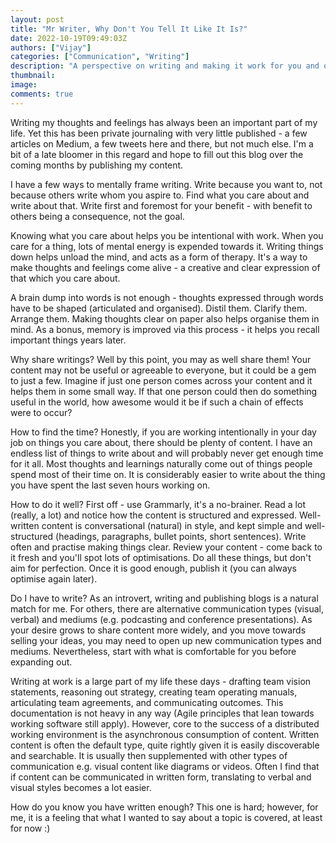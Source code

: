 ```yaml
---
layout: post
title: "Mr Writer, Why Don't You Tell It Like It Is?"
date: 2022-10-19T09:49:03Z
authors: ["Vijay"]
categories: ["Communication", "Writing"]
description: "A perspective on writing and making it work for you and others"
thumbnail:
image: 
comments: true
---
```


Writing my thoughts and feelings has always been an important part of my life. Yet this has been private journaling with very little published - a few articles on Medium, a few tweets here and there, but not much else. I'm a bit of a late bloomer in this regard and hope to fill out this blog over the coming months by publishing my content.

I have a few ways to mentally frame writing. Write because you want to, not because others write whom you aspire to. Find what you care about and write about that. Write first and foremost for your benefit - with benefit to others being a consequence, not the goal.

Knowing what you care about helps you be intentional with work. When you care for a thing, lots of mental energy is expended towards it. Writing things down helps unload the mind, and acts as a form of therapy. It's a way to make thoughts and feelings come alive - a creative and clear expression of that which you care about.

A brain dump into words is not enough - thoughts expressed through words have to be shaped (articulated and organised). Distil them. Clarify them. Arrange them. Making thoughts clear on paper also helps organise them in mind. As a bonus, memory is improved via this process - it helps you recall important things years later.

Why share writings? Well by this point, you may as well share them! Your content may not be useful or agreeable to everyone, but it could be a gem to just a few. Imagine if just one person comes across your content and it helps them in some small way. If that one person could then do something useful in the world, how awesome would it be if such a chain of effects were to occur?

How to find the time? Honestly, if you are working intentionally in your day job on things you care about, there should be plenty of content. I have an endless list of things to write about and will probably never get enough time for it all. Most thoughts and learnings naturally come out of things people spend most of their time on. It is considerably easier to write about the thing you have spent the last seven hours working on.

How to do it well? First off - use Grammarly, it's a no-brainer. Read a lot (really, a lot) and notice how the content is structured and expressed. Well-written content is conversational (natural) in style, and kept simple and well-structured (headings, paragraphs, bullet points, short sentences). Write often and practise making things clear. Review your content - come back to it fresh and you'll spot lots of optimisations. Do all these things, but don't aim for perfection. Once it is good enough, publish it (you can always optimise again later).

Do I have to write? As an introvert, writing and publishing blogs is a natural match for me. For others, there are alternative communication types (visual, verbal) and mediums (e.g. podcasting and conference presentations). As your desire grows to share content more widely, and you move towards selling your ideas, you may need to open up new communication types and mediums. Nevertheless, start with what is comfortable for you before expanding out.

Writing at work is a large part of my life these days - drafting team vision statements, reasoning out strategy, creating team operating manuals, articulating team agreements, and communicating outcomes. This documentation is not heavy in any way (Agile principles that lean towards working software still apply). However, core to the success of a distributed working environment is the asynchronous consumption of content. Written content is often the default type, quite rightly given it is easily discoverable and searchable. It is usually then supplemented with other types of communication e.g. visual content like diagrams or videos. Often I find that if content can be communicated in written form, translating to verbal and visual styles becomes a lot easier.

How do you know you have written enough? This one is hard; however, for me, it is a feeling that what I wanted to say about a topic is covered, at least for now :)
